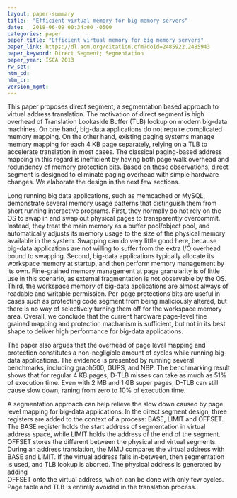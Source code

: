 ```yaml
---
layout: paper-summary
title:  "Efficient virtual memory for big memory servers"
date:   2018-06-09 00:34:00 -0500
categories: paper
paper_title: "Efficient virtual memory for big memory servers"
paper_link: https://dl.acm.org/citation.cfm?doid=2485922.2485943
paper_keyword: Direct Segment; Segmentation
paper_year: ISCA 2013
rw_set: 
htm_cd: 
htm_cr: 
version_mgmt: 
---   
```


This paper proposes direct segment, a segmentation based approach to virtual address
translation. The motivation of direct segment is high overhead of Translation Lookaside Buffer (TLB)
lookup on modern big-data machines. On one hand, big-data applications do not require complicated memory 
mapping. On the other hand, existing paging systems manage memory mapping for each 4 KB page separately, 
relying on a TLB to accelerate translation in most cases. The classical paging-based address mapping in this 
regard is inefficient by having both page walk overhead and redundency of memory protection bits. Based on these 
observations, direct segment is designed to eliminate paging overhead with simple hardware changes. We 
elaborate the design in the next few sections.

Long running big data applications, such as memcached or MySQL, demonstrate several memory usage patterns that 
distinguish them from short running interactive programs. First, they normally do not rely on the OS to swap in 
and swap out physical pages to transparently overcommit. Instead, they treat the main memory as a buffer pool/object 
pool, and automatically adjusts its memory usage to the size of the physical memory available in the system. 
Swapping can do very little good here, because big-data applications are not willing to suffer from the extra I/O
overhead bound to swapping. Second, big-data applications typically allocate its workspace memory at startup, and 
then perform memory management by its own. Fine-grained memory management at page granularity is of little use
in this scenario, as external fragmentation is not observable by the OS. Third, the workspace memory of big-data
applications are almost always of readable and writable permission. Per-page protections bits are useful in cases such as 
protecting code segment from being maliciously altered, but there is no way of selectively turning them off for 
the workspace memory area. Overall, we conclude that the current hardware page-level fine grained mapping and protection 
machanism is sufficient, but not in its best shape to deliver high performance for big-data applications.

The paper also argues that the overhead of page level mapping and protection constitutes a non-negligible amount 
of cycles while running big-data applications. The evidence is presented by running several benchmarks, including 
graph500, GUPS, and NBP. The benchmarking result shows that for regular 4 KB pages, D-TLB misses can take as much as 
51% of execution time. Even with 2 MB and 1 GB super pages, D-TLB can still cause slow down, raning from zero to 10%
of execution time. 

A segmentation approach can help relieve the slow down caused by page level mapping for big-data applications.
In the direct segment design, three registers are added to the context of a process: BASE, LIMIT and OFFSET.
The BASE register holds the start address of segmentation in virtual address space, while LIMIT holds the 
address of the end of the segment. OFFSET stores the different between the physical and virtual segments. During 
an address translation, the MMU compares the virtual address with BASE and LIMIT. If the virtual address falls 
in-between, then segmentation is used, and TLB lookup is aborted. The physical address is generated by adding  
OFFSET onto the virtual address, which can be done with only few cycles. Page table and TLB is entirely avoided 
in the translation process.
